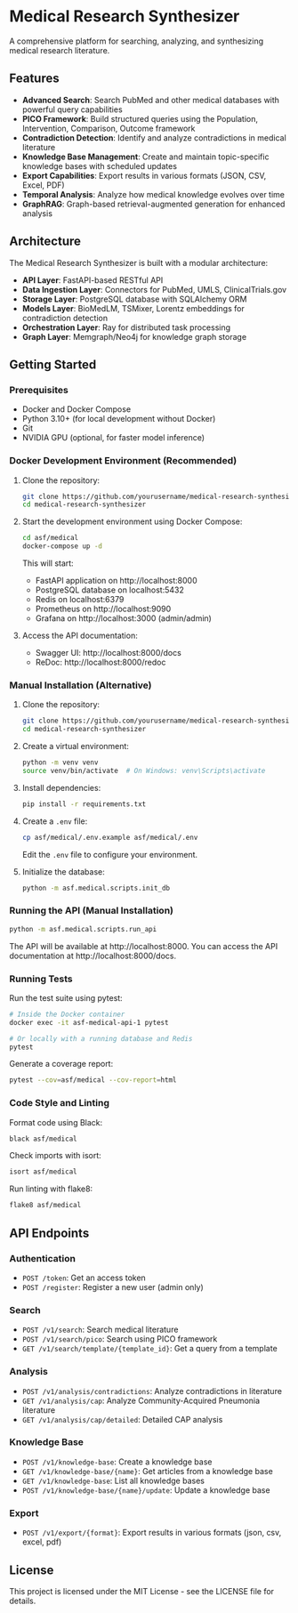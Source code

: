# Medical Research Synthesizer

A comprehensive platform for searching, analyzing, and synthesizing medical research literature.

## Features

- **Advanced Search**: Search PubMed and other medical databases with powerful query capabilities
- **PICO Framework**: Build structured queries using the Population, Intervention, Comparison, Outcome framework
- **Contradiction Detection**: Identify and analyze contradictions in medical literature
- **Knowledge Base Management**: Create and maintain topic-specific knowledge bases with scheduled updates
- **Export Capabilities**: Export results in various formats (JSON, CSV, Excel, PDF)
- **Temporal Analysis**: Analyze how medical knowledge evolves over time
- **GraphRAG**: Graph-based retrieval-augmented generation for enhanced analysis

## Architecture

The Medical Research Synthesizer is built with a modular architecture:

- **API Layer**: FastAPI-based RESTful API
- **Data Ingestion Layer**: Connectors for PubMed, UMLS, ClinicalTrials.gov
- **Storage Layer**: PostgreSQL database with SQLAlchemy ORM
- **Models Layer**: BioMedLM, TSMixer, Lorentz embeddings for contradiction detection
- **Orchestration Layer**: Ray for distributed task processing
- **Graph Layer**: Memgraph/Neo4j for knowledge graph storage

## Getting Started

### Prerequisites

- Docker and Docker Compose
- Python 3.10+ (for local development without Docker)
- Git
- NVIDIA GPU (optional, for faster model inference)

### Docker Development Environment (Recommended)

1. Clone the repository:
   ```bash
   git clone https://github.com/yourusername/medical-research-synthesizer.git
   cd medical-research-synthesizer
   ```

2. Start the development environment using Docker Compose:
   ```bash
   cd asf/medical
   docker-compose up -d
   ```

   This will start:
   - FastAPI application on http://localhost:8000
   - PostgreSQL database on localhost:5432
   - Redis on localhost:6379
   - Prometheus on http://localhost:9090
   - Grafana on http://localhost:3000 (admin/admin)

3. Access the API documentation:
   - Swagger UI: http://localhost:8000/docs
   - ReDoc: http://localhost:8000/redoc

### Manual Installation (Alternative)

1. Clone the repository:
   ```bash
   git clone https://github.com/yourusername/medical-research-synthesizer.git
   cd medical-research-synthesizer
   ```

2. Create a virtual environment:
   ```bash
   python -m venv venv
   source venv/bin/activate  # On Windows: venv\Scripts\activate
   ```

3. Install dependencies:
   ```bash
   pip install -r requirements.txt
   ```

4. Create a `.env` file:
   ```bash
   cp asf/medical/.env.example asf/medical/.env
   ```
   Edit the `.env` file to configure your environment.

5. Initialize the database:
   ```bash
   python -m asf.medical.scripts.init_db
   ```

### Running the API (Manual Installation)

```bash
python -m asf.medical.scripts.run_api
```

The API will be available at http://localhost:8000. You can access the API documentation at http://localhost:8000/docs.

### Running Tests

Run the test suite using pytest:

```bash
# Inside the Docker container
docker exec -it asf-medical-api-1 pytest

# Or locally with a running database and Redis
pytest
```

Generate a coverage report:

```bash
pytest --cov=asf/medical --cov-report=html
```

### Code Style and Linting

Format code using Black:

```bash
black asf/medical
```

Check imports with isort:

```bash
isort asf/medical
```

Run linting with flake8:

```bash
flake8 asf/medical
```

## API Endpoints

### Authentication

- `POST /token`: Get an access token
- `POST /register`: Register a new user (admin only)

### Search

- `POST /v1/search`: Search medical literature
- `POST /v1/search/pico`: Search using PICO framework
- `GET /v1/search/template/{template_id}`: Get a query from a template

### Analysis

- `POST /v1/analysis/contradictions`: Analyze contradictions in literature
- `GET /v1/analysis/cap`: Analyze Community-Acquired Pneumonia literature
- `GET /v1/analysis/cap/detailed`: Detailed CAP analysis

### Knowledge Base

- `POST /v1/knowledge-base`: Create a knowledge base
- `GET /v1/knowledge-base/{name}`: Get articles from a knowledge base
- `GET /v1/knowledge-base`: List all knowledge bases
- `POST /v1/knowledge-base/{name}/update`: Update a knowledge base

### Export

- `POST /v1/export/{format}`: Export results in various formats (json, csv, excel, pdf)

## License

This project is licensed under the MIT License - see the LICENSE file for details.
